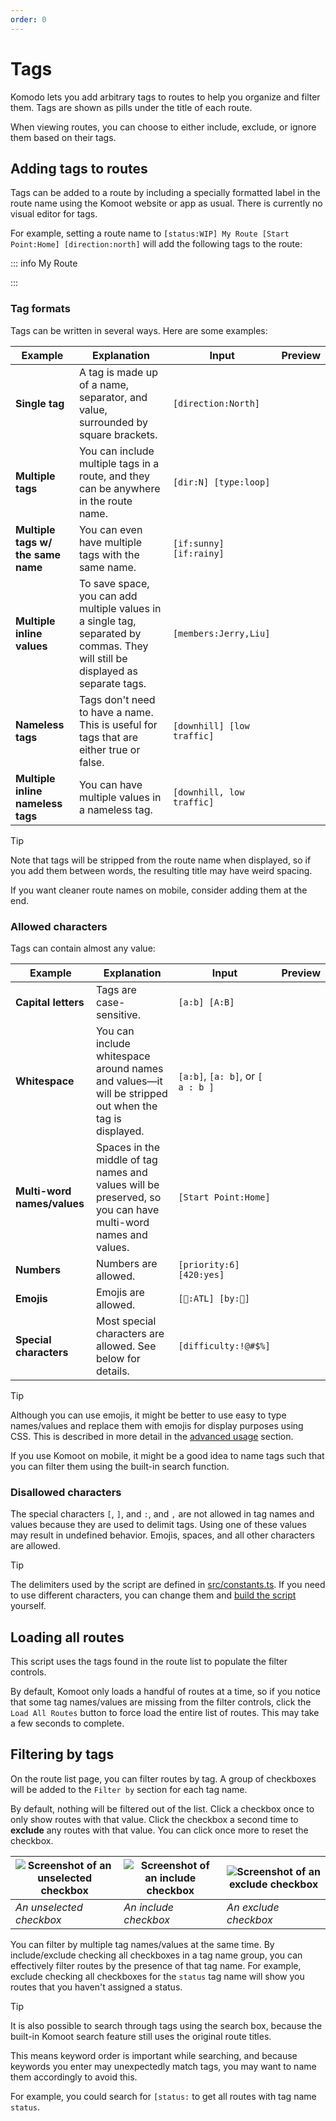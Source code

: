 ```yaml
---
order: 0
---
```


# Tags

Komodo lets you add arbitrary tags to routes to help you organize and filter them. Tags are shown as pills under the title of each route.

When viewing routes, you can choose to either include, exclude, or ignore them based on their tags.

## Adding tags to routes

Tags can be added to a route by including a specially formatted label in the route name using the Komoot website or app as usual. There is currently no visual editor for tags.

For example, setting a route name to `[status:WIP] My Route [Start Point:Home] [direction:north]` will add the following tags to the route:

::: info My Route
<p>
  <Badge type="tip" text="direction: north" />
	<Badge type="tip" text="Start Point: Home" />
	<Badge type="tip" text="status: WIP" />
</p>
:::

### Tag formats

Tags can be written in several ways. Here are some examples:

| Example                            | Explanation                                                                                                                     | Input                      | Preview                                                                            |
| ---------------------------------- | ------------------------------------------------------------------------------------------------------------------------------- | -------------------------- | ---------------------------------------------------------------------------------- |
| **Single tag**                     | A tag is made up of a name, separator, and value, surrounded by square brackets.                                                | `[direction:North]`        | <Badge type="tip" text="direction: North" />                                       |
| **Multiple tags**                  | You can include multiple tags in a route, and they can be anywhere in the route name.                                           | `[dir:N] [type:loop]`      | <Badge type="tip" text="dir: N" /><Badge type="tip" text="type: loop" />           |
| **Multiple tags w/ the same name** | You can even have multiple tags with the same name.                                                                             | `[if:sunny] [if:rainy]`    | <Badge type="tip" text="if: sunny" /><Badge type="tip" text="if: rainy" />         |
| **Multiple inline values**         | To save space, you can add multiple values in a single tag, separated by commas. They will still be displayed as separate tags. | `[members:Jerry,Liu]`      | <Badge type="tip" text="members: Jerry" /><Badge type="tip" text="members: Liu" /> |
| **Nameless tags**                  | Tags don't need to have a name. This is useful for tags that are either true or false.                                          | `[downhill] [low traffic]` | <Badge type="tip" text="downhill" /><Badge type="tip" text="low traffic" />        |
| **Multiple inline nameless tags**                  | You can have multiple values in a nameless tag.                                          | `[downhill, low traffic]` | <Badge type="tip" text="downhill" /><Badge type="tip" text="low traffic" />        |

> [!TIP]
> Note that tags will be stripped from the route name when displayed, so if you add them between words, the resulting title may have weird spacing.
>
> If you want cleaner route names on mobile, consider adding them at the end.

### Allowed characters

Tags can contain almost any value:

| Example                     | Explanation                                                                                                  | Input                             | Preview                                                                     |
| --------------------------- | ------------------------------------------------------------------------------------------------------------ | --------------------------------- | --------------------------------------------------------------------------- |
| **Capital letters**         | Tags are case-sensitive.                                                                                     | `[a:b] [A:B]`                     | <Badge type="tip" text="a: b" /><Badge type="tip" text="A: B" />            |
| **Whitespace**              | You can include whitespace around names and values—it will be stripped out when the tag is displayed.        | `[a:b]`, `[a: b]`, or `[ a : b ]` | <Badge type="tip" text="a: b" />                                            |
| **Multi-word names/values** | Spaces in the middle of tag names and values will be preserved, so you can have multi-word names and values. | `[Start Point:Home]`              | <Badge type="tip" text="Start Point: Home" />                               |
| **Numbers**                 | Numbers are allowed.                                                                                         | `[priority:6] [420:yes]`          | <Badge type="tip" text="priority: 6" /><Badge type="tip" text="420: yes" /> |
| **Emojis**                  | Emojis are allowed.                                                                                          | `[📍:ATL] [by:🚗]`                  | <Badge type="tip" text="📍: ATL" /><Badge type="tip" text="by: 🚗" />         |
| **Special characters**      | Most special characters are allowed. See below for details.                                                  | `[difficulty:!@#$%]`              | <Badge type="tip" text="difficulty:!@#$%" />                                |

> [!TIP]
> Although you can use emojis, it might be better to use easy to type names/values and replace them with emojis for display purposes using CSS. This is described in more detail in the [advanced usage] section.
>
> If you use Komoot on mobile, it might be a good idea to name tags such that you can filter them using the built-in search function.

### Disallowed characters

The special characters `[`, `]`, and `:`, and `,` are not allowed in tag names and values because they are used to delimit tags. Using one of these values may result in undefined behavior. Emojis, spaces, and all other characters are allowed.

> [!TIP]
> The delimiters used by the script are defined in [src/constants.ts]. If you need to use different characters, you can change them and [build the script] yourself.

## Loading all routes

This script uses the tags found in the route list to populate the filter controls.

By default, Komoot only loads a handful of routes at a time, so if you notice that some tag names/values are missing from the filter controls, click the `Load All Routes` button to force load the entire list of routes. This may take a few seconds to complete.

## Filtering by tags

On the route list page, you can filter routes by tag. A group of checkboxes will be added to the `Filter by` section for each tag name.

By default, nothing will be filtered out of the list. Click a checkbox once to only show routes with that value. Click the checkbox a second time to **exclude** any routes with that value. You can click once more to reset the checkbox.

| ![Screenshot of an unselected checkbox](/checkbox-unselected.png) | ![Screenshot of an include checkbox](/checkbox-include.png) | ![Screenshot of an exclude checkbox](/checkbox-exclude.png) |
| ----------------------------------------------------------------------------- | ----------------------------------------------------------------------- | ----------------------------------------------------------------------- |
| _An unselected checkbox_                                                      | _An include checkbox_                                                   | _An exclude checkbox_                                                   |

You can filter by multiple tag names/values at the same time. By include/exclude checking all checkboxes in a tag name group, you can effectively filter routes by the presence of that tag name. For example, exclude checking all checkboxes for the `status` tag name will show you routes that you haven't assigned a status.

> [!TIP]
> It is also possible to search through tags using the search box, because the built-in Komoot search feature still uses the original route titles.
>
> This means keyword order is important while searching, and because keywords you enter may unexpectedly match tags, you may want to name them accordingly to avoid this.
>
> For example, you could search for `[status:` to get all routes with tag name `status`.

[src/constants.ts]: https://github.com/jerboa88/komodo/blob/main/src/constants.ts
[advanced usage]: /docs/advanced-usage/customizing-the-ui
[build the script]: /contributing/local-development
